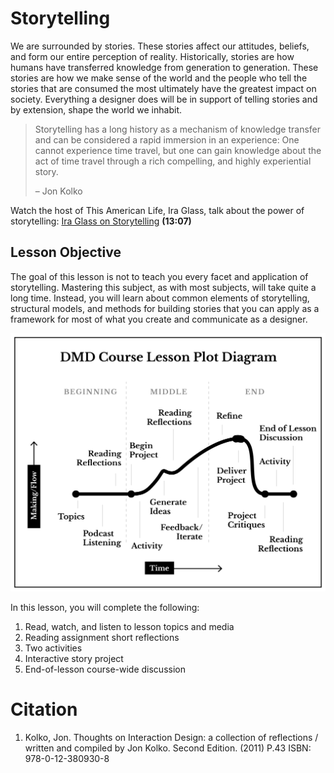 # Storytelling

We are surrounded by stories. These stories affect our attitudes, beliefs, and form our entire perception of reality. Historically, stories are how humans have transferred knowledge from generation to generation. These stories are how we make sense of the world and the people who tell the stories that are consumed the most ultimately have the greatest impact on society. Everything a designer does will be in support of telling stories and by extension, shape the world we inhabit.

> Storytelling has a long history as a mechanism of knowledge transfer and can be considered a rapid immersion in an experience: One cannot experience time travel, but one can gain knowledge about the act of time travel through a rich compelling, and highly experiential story.  
>   
>   – Jon Kolko

Watch the host of This American Life, Ira Glass, talk about the power of storytelling: [Ira Glass on Storytelling](https://www.youtube.com/watch?v=K1NQKrbVslk) **\(13:07\)**

## Lesson Objective

The goal of this lesson is not to teach you every facet and application of storytelling. Mastering this subject, as with most subjects, will take quite a long time. Instead, you will learn about common elements of storytelling, structural models, and methods for building stories that you can apply as a framework for most of what you create and communicate as a designer.

![DMD Course Lesson Plot Diagram](../../assets/narrative-lesson-diagram.png)

In this lesson, you will complete the following:

1. Read, watch, and listen to lesson topics and media
2. Reading assignment short reflections
3. Two activities
4. Interactive story project
5. End-of-lesson course-wide discussion

# Citation

1. Kolko, Jon. Thoughts on Interaction Design: a collection of reflections / written and compiled by Jon Kolko. Second Edition. \(2011\) P.43 ISBN: 978-0-12-380930-8




